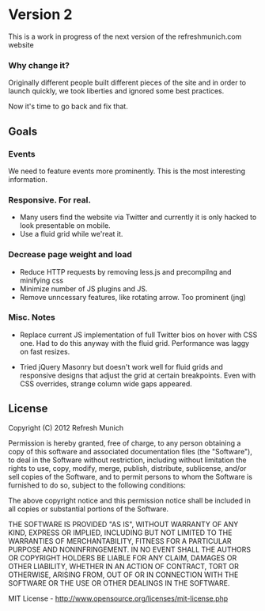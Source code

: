 # Version 2

This is a work in progress of the next version of the refreshmunich.com website

### Why change it?
Originally different people built different pieces of the site and in order to launch quickly, we took liberties and ignored some best practices.

Now it's time to go back and fix that.

## Goals
### Events
We need to feature events more prominently. This is the most interesting information.

### Responsive. For real.
* Many users find the website via Twitter and currently it is only hacked to look presentable on mobile.
* Use a fluid grid while we'reat it.

### Decrease page weight and load
* Reduce HTTP requests by removing less.js and precompilng and minifying css
* Minimize number of JS plugins and JS.
* Remove unncessary features, like rotating arrow. Too prominent (jng)

### Misc. Notes
* Replace current JS implementation of full Twitter bios on hover with CSS one. Had to do this anyway with the fluid grid. Performance was laggy on fast resizes.

* Tried jQuery Masonry but doesn't work well for fluid grids and responsive designs that adjust the grid at certain breakpoints. Even with CSS overrides, strange column wide gaps appeared.


## License 
Copyright (C) 2012 Refresh Munich

Permission is hereby granted, free of charge, to any person obtaining a copy of this software and associated documentation files (the "Software"), to deal in the Software without restriction, including without limitation the rights to use, copy, modify, merge, publish, distribute, sublicense, and/or sell copies of the Software, and to permit persons to whom the Software is furnished to do so, subject to the following conditions:

The above copyright notice and this permission notice shall be included in all copies or substantial portions of the Software.

THE SOFTWARE IS PROVIDED "AS IS", WITHOUT WARRANTY OF ANY KIND, EXPRESS OR IMPLIED, INCLUDING BUT NOT LIMITED TO THE WARRANTIES OF MERCHANTABILITY, FITNESS FOR A PARTICULAR PURPOSE AND NONINFRINGEMENT. IN NO EVENT SHALL THE AUTHORS OR COPYRIGHT HOLDERS BE LIABLE FOR ANY CLAIM, DAMAGES OR OTHER LIABILITY, WHETHER IN AN ACTION OF CONTRACT, TORT OR OTHERWISE, ARISING FROM, OUT OF OR IN CONNECTION WITH THE SOFTWARE OR THE USE OR OTHER DEALINGS IN THE SOFTWARE.

MIT License - http://www.opensource.org/licenses/mit-license.php